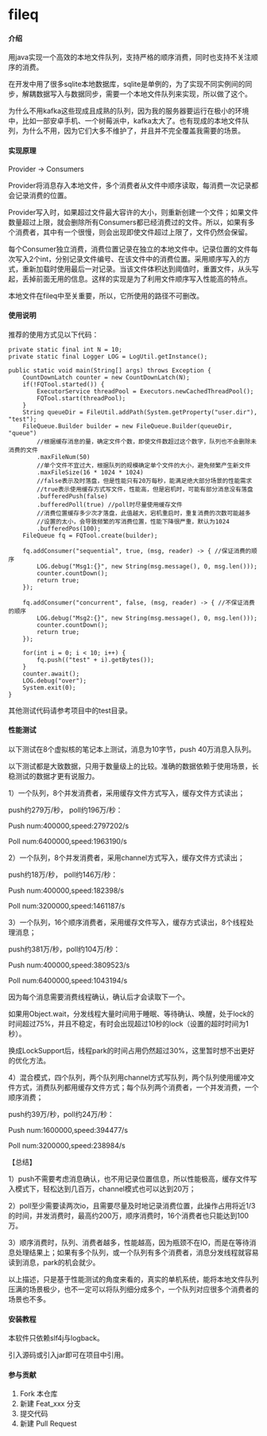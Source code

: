 # fileq

#### 介绍
用java实现一个高效的本地文件队列，支持严格的顺序消费，同时也支持不关注顺序的消费。

在开发中用了很多sqlite本地数据库，sqlite是单例的，为了实现不同实例间的同步，解耦数据写入与数据同步，需要一个本地文件队列来实现，所以做了这个。

为什么不用kafka这些现成且成熟的队列，因为我的服务器要运行在极小的环境中，比如一部安卓手机、一个树莓派中，kafka太大了。也有现成的本地文件队列，为什么不用，因为它们大多不维护了，并且并不完全覆盖我需要的场景。


#### 实现原理
Provider -> Consumers

Provider将消息存入本地文件，多个消费者从文件中顺序读取，每消费一次记录都会记录消费的位置。

Provider写入时，如果超过文件最大容许的大小，则重新创建一个文件；如果文件数量超过上限，就会删除所有Consumers都已经消费过的文件。所以，如果有多个消费者，其中有一个很慢，则会出现即使文件超过上限了，文件仍然会保留。

每个Consumer独立消费，消费位置记录在独立的本地文件中。记录位置的文件每次写入2个int，分别记录文件编号、在该文件中的消费位置。采用顺序写入的方式，重新加载时使用最后一对记录。当该文件体积达到阈值时，重置文件，从头写起，丢掉前面无用的信息。这样的实现是为了利用文件顺序写入性能高的特点。

本地文件在fileq中至关重要，所以，它所使用的路径不可删改。


#### 使用说明
推荐的使用方式见以下代码：

```
private static final int N = 10;
private static final Logger LOG = LogUtil.getInstance();

public static void main(String[] args) throws Exception {
	CountDownLatch counter = new CountDownLatch(N);
	if(!FQTool.started()) {
		ExecutorService threadPool = Executors.newCachedThreadPool();
		FQTool.start(threadPool);
	}
	String queueDir = FileUtil.addPath(System.getProperty("user.dir"), "test");
	FileQueue.Builder builder = new FileQueue.Builder(queueDir, "queue")
        //根据缓存消息的量，确定文件个数，即使文件数超过这个数字，队列也不会删除未消费的文件
		.maxFileNum(50) 
        //单个文件不宜过大，根据队列的规模确定单个文件的大小，避免频繁产生新文件
		.maxFileSize(16 * 1024 * 1024) 
        //false表示及时落盘，但是性能只有20万每秒，能满足绝大部分场景的性能需求
        //true表示使用缓存方式写文件，性能高，但是宕机时，可能有部分消息没有落盘
		.bufferedPush(false) 
		.bufferedPoll(true) //poll时尽量使用缓存文件
        //消费位置缓存多少次才落盘，此值越大，宕机重启时，重复消费的次数可能越多
        //设置的太小，会导致频繁的写消费位置，性能下降很严重，默认为1024
        .bufferedPos(100); 
	FileQueue fq = FQTool.create(builder);
	
	fq.addConsumer("sequential", true, (msg, reader) -> { //保证消费的顺序
		LOG.debug("Msg1:{}", new String(msg.message(), 0, msg.len()));
		counter.countDown();
		return true;
	});
	
	fq.addConsumer("concurrent", false, (msg, reader) -> { //不保证消费的顺序
		LOG.debug("Msg2:{}", new String(msg.message(), 0, msg.len()));
		counter.countDown();
		return true;
	});
	
	for(int i = 0; i < 10; i++) {
		fq.push(("test" + i).getBytes());
	}
	counter.await();
	LOG.debug("over");
	System.exit(0);
}
```

其他测试代码请参考项目中的test目录。

#### 性能测试
以下测试在8个虚拟核的笔记本上测试，消息为10字节，push 40万消息入队列。

以下测试都是大致数据，只用于数量级上的比较。准确的数据依赖于使用场景，长稳测试的数据才更有说服力。

1）一个队列，8个并发消费者，采用缓存文件方式写入，缓存文件方式读出；

push约279万/秒， poll约196万/秒：

Push num:400000,speed:2797202/s

Poll num:6400000,speed:1963190/s

2）一个队列，8个并发消费者，采用channel方式写入，缓存文件方式读出；

push约18万/秒， poll约146万/秒：

Push num:400000,speed:182398/s

Poll num:3200000,speed:1461187/s

3）一个队列，16个顺序消费者，采用缓存文件写入，缓存方式读出，8个线程处理消息；

push约381万/秒，poll约104万/秒：

Push num:400000,speed:3809523/s

Poll num:6400000,speed:1043194/s

因为每个消息需要消费线程确认，确认后才会读取下一个。

如果用Object.wait，分发线程大量时间用于睡眠、等待确认、唤醒，处于lock的时间超过75%，并且不稳定，有时会出现超过10秒的lock（设置的超时时间为1秒）。

换成LockSupport后，线程park的时间占用仍然超过30%，这里暂时想不出更好的优化方法。


4）混合模式，四个队列，两个队列用channel方式写队列，两个队列使用缓冲文件方式，消费队列都用缓存文件方式；每个队列两个消费者，一个并发消费，一个顺序消费；

push约39万/秒，poll约24万/秒：

Push num:1600000,speed:394477/s

Poll num:3200000,speed:238984/s


【总结】

1）push不需要考虑消息确认，也不用记录位置信息，所以性能极高，缓存文件写入模式下，轻松达到几百万，channel模式也可以达到20万；

2）poll至少需要读两次io，且需要尽量及时地记录消费位置，此操作占用将近1/3的时间，并发消费时，最高约200万，顺序消费时，16个消费者也只能达到100万。

3）顺序消费时，队列、消费者越多，性能越高，因为瓶颈不在IO，而是在等待消息处理结果上；如果有多个队列，或一个队列有多个消费者，消息分发线程就容易读到消息，park的机会就少。

以上描述，只是基于性能测试的角度来看的，真实的单机系统，能将本地文件队列压满的场景极少，也不一定可以将队列细分成多个，一个队列对应很多个消费者的场景也不多。



#### 安装教程

本软件只依赖slf4j与logback。

引入源码或引入jar即可在项目中引用。


#### 参与贡献

1.  Fork 本仓库
2.  新建 Feat_xxx 分支
3.  提交代码
4.  新建 Pull Request